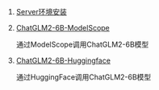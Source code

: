 1. [Server环境安装](./server.md)

2. [ChatGLM2-6B-ModelScope](./ChatGLM2-6B-ModelScope.md)
   
   通过ModelScope调用ChatGLM2-6B模型

3. [ChatGLM2-6B-Huggingface](./ChatGLM2-6B-HuggingFace.md)

    通过HuggingFace调用ChatGLM2-6B模型
